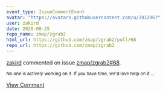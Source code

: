 ```yaml
---
event_type: IssueCommentEvent
avatar: "https://avatars.githubusercontent.com/u/201296?"
user: zakird
date: 2020-08-25
repo_name: zmap/zgrab2
html_url: https://github.com/zmap/zgrab2/pull/68
repo_url: https://github.com/zmap/zgrab2
---
```


<a href='https://github.com/zakird' target='_blank'>zakird</a> commented on issue <a href='https://github.com/zmap/zgrab2/pull/68' target='_blank'>zmap/zgrab2#68</a>.

<small>No one is actively working on it. If you have time, we'd love help on it....</small>

<a href='https://github.com/zmap/zgrab2/pull/68' target='_blank'>View Comment</a>